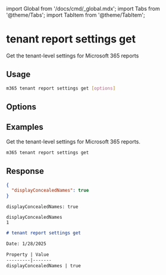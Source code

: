 <!-- DISCLAIMER: All secrets, passwords, and sensitive values in this document are examples only and not real credentials. -->
import Global from '/docs/cmd/_global.mdx';
import Tabs from '@theme/Tabs';
import TabItem from '@theme/TabItem';

# tenant report settings get

Get the tenant-level settings for Microsoft 365 reports

## Usage

```sh
m365 tenant report settings get [options]
```

## Options

<Global />

## Examples

Get the tenant-level settings for Microsoft 365 reports.

```sh
m365 tenant report settings get
```

## Response

<Tabs>
  <TabItem value="JSON">

  ```json
  {
    "displayConcealedNames": true
  }
  ```

  </TabItem>
  <TabItem value="Text">

  ```text
  displayConcealedNames: true
  ```

  </TabItem>
  <TabItem value="CSV">

  ```csv
  displayConcealedNames
  1
  ```

  </TabItem>
  <TabItem value="Markdown">

  ```md
  # tenant report settings get

  Date: 1/28/2025

  Property | Value
  ---------|-------
  displayConcealedNames | true
  ```
  
  </TabItem>
</Tabs>
